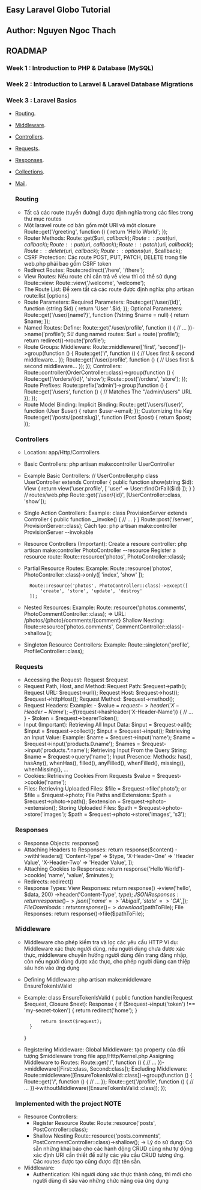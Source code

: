 ## Easy Laravel Globo Tutorial

## Author: Nguyen Ngoc Thach

## ROADMAP

### Week 1 : Introduction to PHP & Database (MySQL)

### Week 2 : Introduction to Laravel & Laravel Database Migrations

### Week 3 : Laravel Basics

-   [Routing](https://laravel.com/docs/10.x/routing).
-   [Middleware](https://laravel.com/docs/10.x/middleware).
-   [Controllers](https://laravel.com/docs/10.x/controllers).
-   [Requests](https://laravel.com/docs/10.x/requests).
-   [Responses](https://laravel.com/docs/10.x/responses).
-   [Collections](https://laravel.com/docs/10.x/collections).
-   [Mail](https://laravel.com/docs/10.x/mail).

    ### Routing
    - Tất cả các route (tuyến đường) được định nghĩa trong các files trong thư mục routes
    - Một laravel route cơ bản gồm một URI và một closure
        Route::get('/greeting', function () {
            return 'Hello World';
        });
    - Router Methods:
        Route::get($uri, $callback);
        Route::post($uri, $callback);
        Route::put($uri, $callback);
        Route::patch($uri, $callback);
        Route::delete($uri, $callback);
        Route::options($uri, $callback);
    - CSRF Protection: Các route POST, PUT, PATCH, DELETE trong file web.php phải bao gồm CSRF token
    - Redirect Routes:
        Route::redirect('/here', '/there');
    - View Routes: Nếu route chỉ cần trả về view thì có thể sử dụng Route::view:
        Route::view('/welcome', 'welcome');
    - The Route List: Để xem tất cả các route được định nghĩa:
        php artisan route:list [options]
    - Route Parameters:
        Required Parameters:
            Route::get('/user/{id}', function (string $id) {
                return 'User '.$id;
            });
        Optional Parameters:
            Route::get('/user/{name?}', function (?string $name = null) {
                return $name;
            });
    - Named Routes:
        Define:
            Route::get('/user/profile', function () {
                // ...
            })->name('profile');
        Sử dụng named routes:
            $url = route('profile');
            return redirect()->route('profile');
    - Route Groups:
        Middleware:
            Route::middleware(['first', 'second'])->group(function () {
                Route::get('/', function () {
                // Uses first & second middleware...
                });
                Route::get('/user/profile', function () {
                // Uses first & second middleware...
                });
            });
        Controllers:
            Route::controller(OrderController::class)->group(function () {
                Route::get('/orders/{id}', 'show');
                Route::post('/orders', 'store');
            });
        Route Prefixes:
            Route::prefix('admin')->group(function () {
                Route::get('/users', function () {
                // Matches The "/admin/users" URL
                });
            });
    - Route Model Binding:
        Implicit Binding:
            Route::get('/users/{user}', function (User $user) {
                return $user->email;
            });
        Customizing the Key
            Route::get('/posts/{post:slug}', function (Post $post) {
                return $post;
            });

    ### Controllers
    - Location: app/Http/Controllers
    - Basic Controllers:
        php artisan make:controller UserController
    - Example Basic Controllers:
        // UserController.php
        class UserController extends Controller
        {
            public function show(string $id): View
            {
                return view('user.profile', [
                    'user' => User::findOrFail($id)
                ]);
            }
        }
        // routes/web.php
        Route::get('/user/{id}', [UserController::class, 'show']);
    - Single Action Controllers:
        Example:
            class ProvisionServer extends Controller
            {
                public function __invoke()
                {
                    // ...
                }
            }
            Route::post('/server', ProvisionServer::class);
        Cách tạo:
            php artisan make:controller ProvisionServer --invokable
    - Resource Controllers (Important):
        Create a resoure controller:
            php artisan make:controller PhotoController --resource
        Register a resource route:
            Route::resource('photos', PhotoController::class);
    - Partial Resource Routes:
        Example:
            Route::resource('photos', PhotoController::class)->only([
                'index', 'show'
            ]);
            
            Route::resource('photos', PhotoController::class)->except([
                'create', 'store', 'update', 'destroy'
            ]);
    - Nested Resources:
        Example:
            Route::resource('photos.comments', PhotoCommentController::class);
            => URL: /photos/{photo}/comments/{comment}
        Shallow Nesting:
            Route::resource('photos.comments', CommentController::class)->shallow();
    - Singleton Resource Controllers:
        Example:
            Route::singleton('profile', ProfileController::class);
    
    ### Requests
    - Accessing the Request:
        Request $request
    - Request Path, Host, and Method:
        Request Path: $request->path();
        Request URL: $request->url();
        Request Host:
            $request->host();
            $request->httpHost();
        Request Method: $request->method();
    - Request Headers:
        Example:
            - $value = $request->header('X-Header-Name');
            - if ($request->hasHeader('X-Header-Name')) {
                // ...
            }
            - $token = $request->bearerToken();
    - Input (Important):
        Retrieving All Input Data:
            $input = $request->all();
            $input = $request->collect();
            $input = $request->input();
        Retrieving an Input Value:
            Example:
                $name = $request->input('name');
                $name = $request->input('products.0.name');
                $names = $request->input('products.*.name');
        Retrieving Input From the Query String:
            $name = $request->query('name');
        Input Presence:
            Methods: has(), hasAny(), whenHas(), filled(), anyFilled(), whenFilled(), missing(), whenMissing(), ...
    - Cookies:
        Retrieving Cookies From Requests
            $value = $request->cookie('name');
    - Files:
        Retrieving Uploaded Files:
            $file = $request->file('photo');
            or
            $file = $request->photo;
        File Paths and Extensions:
            $path = $request->photo->path();
            $extension = $request->photo->extension();
        Storing Uploaded Files:
            $path = $request->photo->store('images');
            $path = $request->photo->store('images', 's3');

    ### Responses
    - Response Objects: response()
    - Attaching Headers to Responses:
        return response($content)
            ->withHeaders([
                'Content-Type' => $type,
                'X-Header-One' => 'Header Value',
                'X-Header-Two' => 'Header Value',
            ]);
    - Attaching Cookies to Responses:
        return response('Hello World')->cookie(
            'name', 'value', $minutes
        );
    - Redirects: redirect()
    - Response Types:
        View Responses:
            return response()
            ->view('hello', $data, 200)
            ->header('Content-Type', $type);
        JSON Responses:
            return response()->json([
                'name' => 'Abigail',
                'state' => 'CA',
            ]);
        File Downloads:
            return response()->download($pathToFile);
        File Responses:
            return response()->file($pathToFile);

    ### Middleware
    - Middleware cho phép kiểm tra và lọc các yêu cầu HTTP
        Ví dụ: Middleware xác thực người dùng, nếu người dùng chưa được xác thực, middleware chuyển hướng
            người dùng đến trang đăng nhập, còn nếu người dùng được xác thực, cho phép người dùng can thiệp
            sâu hơn vào ứng dụng
    - Defining Middleware:
        php artisan make:middleware EnsureTokenIsValid
    - Example:
        class EnsureTokenIsValid
        {
            public function handle(Request $request, Closure $next): Response
            {
                if ($request->input('token') !== 'my-secret-token') {
                    return redirect('home');
                }
        
                return $next($request);
            }
        }
    - Registering Middleware:
        Global Middleware: tạo property của đối tượng $middleware trong file app/Http/Kernel.php
        Assigning Middleware to Routes:
            Route::get('/', function () {
                // ...
            })->middleware([First::class, Second::class]);
        Excluding Middleware:
            Route::middleware([EnsureTokenIsValid::class])->group(function () {
                Route::get('/', function () {
                    // ...
                });
                Route::get('/profile', function () {
                    // ...
                })->withoutMiddleware([EnsureTokenIsValid::class]);
            });

    ### Implemented with the project NOTE
    - Resource Controllers:
        - Register Resource Route:
            Route::resource('posts', PostController::class);
        - Shallow Nesting
            Route::resource('posts.comments', PostCommentController::class)->shallow();
        -> Lý do sử dụng: Có sẵn những khai báo cho các hành động CRUD cũng như tự động xác định URI cần thiết để xử lý các yêu cầu CRUD tương ứng. Các routes được tạo cũng được đặt tên sẵn.
    - Middleware:
        - Authentication: Khi người dùng xác thực thành công, thì mới cho người dùng đi sâu vào những chức năng của ứng dụng
